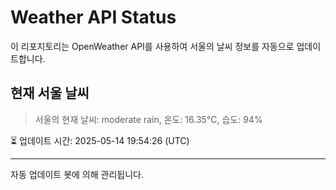 
# Weather API Status

이 리포지토리는 OpenWeather API를 사용하여 서울의 날씨 정보를 자동으로 업데이트합니다.

## 현재 서울 날씨
> 서울의 현재 날씨: moderate rain, 온도: 16.35°C, 습도: 94%

⏳ 업데이트 시간: 2025-05-14 19:54:26 (UTC)

---
자동 업데이트 봇에 의해 관리됩니다.
